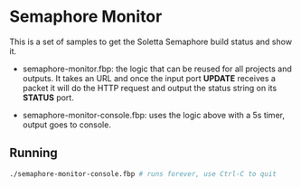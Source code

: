 # Semaphore Monitor

This is a set of samples to get the Soletta Semaphore build status and
show it.

 * semaphore-monitor.fbp: the logic that can be reused for all
   projects and outputs. It takes an URL and once the input port
   **UPDATE** receives a packet it will do the HTTP request and output
   the status string on its **STATUS** port.

 * semaphore-monitor-console.fbp: uses the logic above with a 5s
   timer, output goes to console.

## Running


```sh
./semaphore-monitor-console.fbp # runs forever, use Ctrl-C to quit
```
